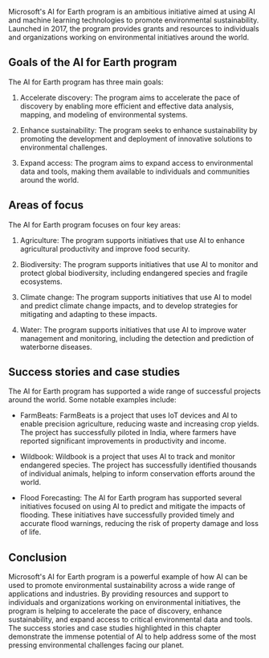 
Microsoft's AI for Earth program is an ambitious initiative aimed at using AI and machine learning technologies to promote environmental sustainability. Launched in 2017, the program provides grants and resources to individuals and organizations working on environmental initiatives around the world.

Goals of the AI for Earth program
---------------------------------

The AI for Earth program has three main goals:

1. Accelerate discovery: The program aims to accelerate the pace of discovery by enabling more efficient and effective data analysis, mapping, and modeling of environmental systems.

2. Enhance sustainability: The program seeks to enhance sustainability by promoting the development and deployment of innovative solutions to environmental challenges.

3. Expand access: The program aims to expand access to environmental data and tools, making them available to individuals and communities around the world.

Areas of focus
--------------

The AI for Earth program focuses on four key areas:

1. Agriculture: The program supports initiatives that use AI to enhance agricultural productivity and improve food security.

2. Biodiversity: The program supports initiatives that use AI to monitor and protect global biodiversity, including endangered species and fragile ecosystems.

3. Climate change: The program supports initiatives that use AI to model and predict climate change impacts, and to develop strategies for mitigating and adapting to these impacts.

4. Water: The program supports initiatives that use AI to improve water management and monitoring, including the detection and prediction of waterborne diseases.

Success stories and case studies
--------------------------------

The AI for Earth program has supported a wide range of successful projects around the world. Some notable examples include:

* FarmBeats: FarmBeats is a project that uses IoT devices and AI to enable precision agriculture, reducing waste and increasing crop yields. The project has successfully piloted in India, where farmers have reported significant improvements in productivity and income.

* Wildbook: Wildbook is a project that uses AI to track and monitor endangered species. The project has successfully identified thousands of individual animals, helping to inform conservation efforts around the world.

* Flood Forecasting: The AI for Earth program has supported several initiatives focused on using AI to predict and mitigate the impacts of flooding. These initiatives have successfully provided timely and accurate flood warnings, reducing the risk of property damage and loss of life.

Conclusion
----------

Microsoft's AI for Earth program is a powerful example of how AI can be used to promote environmental sustainability across a wide range of applications and industries. By providing resources and support to individuals and organizations working on environmental initiatives, the program is helping to accelerate the pace of discovery, enhance sustainability, and expand access to critical environmental data and tools. The success stories and case studies highlighted in this chapter demonstrate the immense potential of AI to help address some of the most pressing environmental challenges facing our planet.
